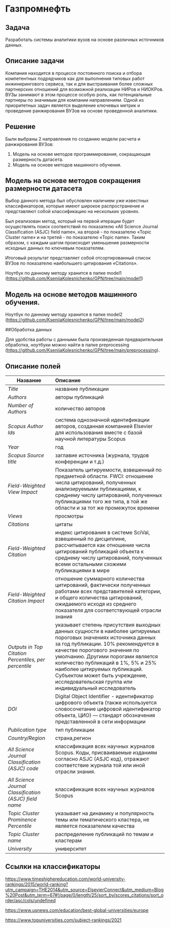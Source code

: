 # Газпромнефть

## Задача
Разработать системы аналитики вузов на основе различных источников данных.

## Описание задачи
Компания находится в процессе постоянного поиска и отбора компетентных подрядчиков как для выполнения типовых работ инжинирингового сервиса, так и для выстраивания более сложных партнерских отношений для возможной реализации НИРов и НИОКРов. ВУЗы занимают в этом процессе особую роль, как потенциальные партнеры по значимым для компании направлениям. Одной из приоритетных задач является выделение ключевых метрик и проведение ранжирования ВУЗов на основе проведенной аналитики.

## Решение
Были выбраны 2 направления по созданию модели расчета и ранжирования ВУЗов:
1.	Модель на основе методов программирования, сокращающая размерность датасета.
2.	Модель на основе методов машинного обучения.

## Модель на основе методов сокращения размерности датасета

Выбор данного метода был обусловлен наличием уже известных классификаторов, которые имеют широкое распространение и представляют собой классификацию на нескольких уровнях. 

Был реализован метод, который на первой итерации будет осуществлять поиск соответствий по показателю «All Science Journal Classification (ASJC) field name», на второй - по показателю «Topic Cluster name» и на третей - по показателю «Topic name». Таким образом, с каждым шагом происходит уменьшение размерности исходных данных по ключевым показателям.

Итоговый результат представляет собой отсортированный список ВУЗов по показателю наибольшего цитирования «Citations».

Ноутбук по данному методу хранится в папке model1 (https://github.com/KseniiaKolesnichenko/GPN/tree/main/model1)

## Модель на основе методов машинного обучения.

Ноутбук по данному методу хранится в папке model2 (https://github.com/KseniiaKolesnichenko/GPN/tree/main/model2)

##Обработка данных

Для удобства работы с данными была произведенная предварительная обработка, ноутбуки можно найти в папке preprocessing (https://github.com/KseniiaKolesnichenko/GPN/tree/main/preprocessing).

## Описание полей

| Название                     | Описание           |
| -------------                |:------------------|
|  *Title*                     | название публикации    |
| *Authors*                    | авторы публикаций |
| *Number of Authors*          | количество авторов         |
| *Scopus Author Ids*          | система однозначной идентификации авторов, созданная компанией Elsevier для использования вместе с базой научной литературы Scopus         |
| *Year*                       | год       |
| *Scopus Source title*        | заглавие источника (журнала, трудов конференции и т.д.)         |
| *Field-Weighted View Impact* | Показатель цитируемости, взвешенный по предметной области. FWCI: отношение числа цитирований, полученных анализируемыми публикациями, к среднему числу цитирований, полученных публикациями того же типа, в той же области и за тот же промежуток времени         |
| *Views*  | просмотры         |
| *Citations*  | цитаты        |
| *Field-Weighted Citation*    | индекс цитирования в системе SciVal, взвешенный по дисциплине, рассчитывается как отношение числа цитирований публикаций объекта к среднему числу цитирований, полученных всеми остальными схожими публикациями в мире         |
| *Field-Weighted Citation Impact* | отношение суммарного количества цитирований, фактически полученных работами всех представителей категории, и общего количества цитирований, ожидаемого исходя из среднего показателя для соответствующей отрасли знания      |
| *Outputs in Top Citation Percentiles, per percentile* | указывает степень присутствия выходных данных сущности в наиболее цитируемых пороговых значениях источника данных за год публикации. 10% рекомендуется в качестве порогового значения по умолчанию. Другими порогами является количество публикаций в 1%, 5% и 25% наиболее цитируемых публикаций. Субъектом может быть учреждение, исследовательская группа или индивидуальный исследователь  |
| *DOI* | Digital Object Identifier - идентификатор цифрового объекта (также используется словосочетание цифровой идентификатор объекта, ЦИО) — стандарт обозначения представленной в сети информации  |
| *Publication type* | тип публикации      |
| *Country/Region* | страна,регион     |
| *All Science Journal Classification (ASJC) code* | классификация всех научных журналов Scopus. Коды, присваиваемые изданиям согласно ASJC (ASJC код), отражают соответствие журнала той или иной отрасли знания.   |
| *All Science Journal Classification (ASJC) field name* | классификация всех научных журналов Scopus    |
| *Topic Cluster Prominence Percentile*| указывает на динамику и популярность темы или тематического кластера, не является показателем качества   |
| *Topic Cluster name* | распределение публикаций по темам и кластерам     |
| *University* | университет    |


## Ссылки на классификаторы

https://www.timeshighereducation.com/world-university-rankings/2015/world-ranking?utm_campaign=THE2014&utm_source=ElsevierConnect&utm_medium=Blog%20Post&utm_term=67#!/page/0/length/25/sort_by/scores_citations/sort_order/asc/cols/undefined

https://www.usnews.com/education/best-global-universities/europe

https://www.topuniversities.com/subject-rankings/2021

